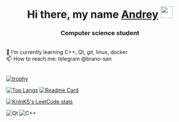 <h1 align="center">Hi there, my name <a href="https://github.com/brano-san" target="_blank">Andrey</a> 
<img src="https://github.com/blackcater/blackcater/raw/main/images/Hi.gif" height="32"/></h1>
<h3 align="center">Computer science student</h3>
<br>
🌱 I’m currently learning C++, Qt, git, linux, docker <br>
📫 How to reach me: telegram @brano-san
<br /><br />

[![trophy](https://github-profile-trophy.vercel.app/?username=brano-san&theme=onedark&title=Commits,Experience,Repositories)](https://github.com/ryo-ma/github-profile-trophy)

[![Top Langs](https://github-readme-stats.vercel.app/api/top-langs/?username=brano-san&layout=compact)](https://github.com/anuraghazra/github-readme-stats) [![Readme Card](https://github-readme-stats.vercel.app/api/pin/?username=brano-san&repo=Calculator)](https://github.com/anuraghazra/github-readme-stats)

[![KnlnKS's LeetCode stats](https://leetcode-stats-six.vercel.app/api?username=brano-san&theme=dark)](https://github.com/KnlnKS/leetcode-stats)

![Qt](https://img.shields.io/badge/Qt-%23217346.svg?style=for-the-badge&logo=Qt&logoColor=white)
![C++](https://img.shields.io/badge/c++-%2300599C.svg?style=for-the-badge&logo=c%2B%2B&logoColor=white)
<!--
**brano-san/brano-san** is a ✨ _special_ ✨ repository because its `README.md` (this file) appears on your GitHub profile.

Here are some ideas to get you started:

- 🔭 I’m currently working on ...
- 🌱 I’m currently learning ...
- 👯 I’m looking to collaborate on ...
- 🤔 I’m looking for help with ...
- 💬 Ask me about ...
- 📫 How to reach me: ...
- 😄 Pronouns: ...
- ⚡ Fun fact: ...
-->
